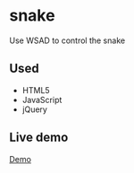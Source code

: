 # snake
Use WSAD to control the snake

## Used
- HTML5
- JavaScript
- jQuery

## Live demo
[Demo](http://dolata.me/demos/snake/)
